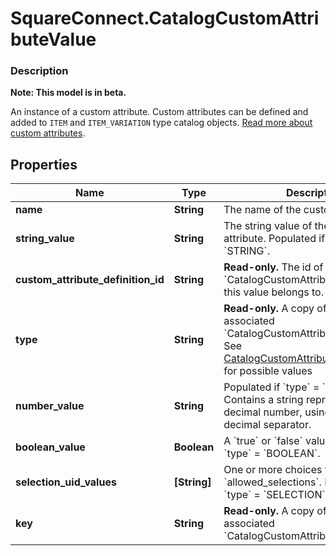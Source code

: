 # SquareConnect.CatalogCustomAttributeValue

### Description
**Note: This model is in beta.**

An instance of a custom attribute. Custom attributes can be defined and added to `ITEM` and `ITEM_VARIATION` type catalog objects. [Read more about custom attributes](/catalog-api/add-custom-attributes).

## Properties
Name | Type | Description | Notes
------------ | ------------- | ------------- | -------------
**name** | **String** | The name of the custom attribute. | [optional] 
**string_value** | **String** | The string value of the custom attribute.  Populated if &#x60;type&#x60; &#x3D; &#x60;STRING&#x60;. | [optional] 
**custom_attribute_definition_id** | **String** | __Read-only.__ The id of the &#x60;CatalogCustomAttributeDefinition&#x60; this value belongs to. | [optional] 
**type** | **String** | __Read-only.__ A copy of type from the associated &#x60;CatalogCustomAttributeDefinition&#x60;. See [CatalogCustomAttributeDefinitionType](#type-catalogcustomattributedefinitiontype) for possible values | [optional] 
**number_value** | **String** | Populated if &#x60;type&#x60; &#x3D; &#x60;NUMBER&#x60;. Contains a string representation of a decimal number, using a &#x60;.&#x60; as the decimal separator. | [optional] 
**boolean_value** | **Boolean** | A &#x60;true&#x60; or &#x60;false&#x60; value. Populated if &#x60;type&#x60; &#x3D; &#x60;BOOLEAN&#x60;. | [optional] 
**selection_uid_values** | **[String]** | One or more choices from &#x60;allowed_selections&#x60;. Populated if &#x60;type&#x60; &#x3D; &#x60;SELECTION&#x60;. | [optional] 
**key** | **String** | __Read-only.__ A copy of key from the associated &#x60;CatalogCustomAttributeDefinition&#x60;. | [optional] 


